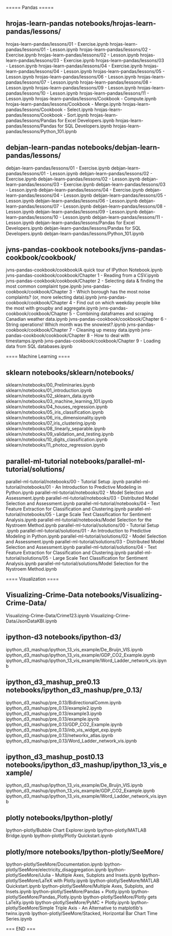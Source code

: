 =====   Pandas   =====
## hrojas-learn-pandas	notebooks/hrojas-learn-pandas/lessons/
hrojas-learn-pandas/lessons/01 - Exercise.ipynb
hrojas-learn-pandas/lessons/01 - Lesson.ipynb
hrojas-learn-pandas/lessons/02 - Exercise.ipynb
hrojas-learn-pandas/lessons/02 - Lesson.ipynb
hrojas-learn-pandas/lessons/03 - Exercise.ipynb
hrojas-learn-pandas/lessons/03 - Lesson.ipynb
hrojas-learn-pandas/lessons/04 - Exercise.ipynb
hrojas-learn-pandas/lessons/04 - Lesson.ipynb
hrojas-learn-pandas/lessons/05 - Lesson.ipynb
hrojas-learn-pandas/lessons/06 - Lesson.ipynb
hrojas-learn-pandas/lessons/07 - Lesson.ipynb
hrojas-learn-pandas/lessons/08 - Lesson.ipynb
hrojas-learn-pandas/lessons/09 - Lesson.ipynb
hrojas-learn-pandas/lessons/10 - Lesson.ipynb
hrojas-learn-pandas/lessons/11 - Lesson.ipynb
hrojas-learn-pandas/lessons/Cookbook - Compute.ipynb
hrojas-learn-pandas/lessons/Cookbook - Merge.ipynb
hrojas-learn-pandas/lessons/Cookbook - Select.ipynb
hrojas-learn-pandas/lessons/Cookbook - Sort.ipynb
hrojas-learn-pandas/lessons/Pandas for Excel Developers.ipynb
hrojas-learn-pandas/lessons/Pandas for SQL Developers.ipynb
hrojas-learn-pandas/lessons/Python_101.ipynb

## debjan-learn-pandas	notebooks/debjan-learn-pandas/lessons/
debjan-learn-pandas/lessons/01 - Exercise.ipynb
debjan-learn-pandas/lessons/01 - Lesson.ipynb
debjan-learn-pandas/lessons/02 - Exercise.ipynb
debjan-learn-pandas/lessons/02 - Lesson.ipynb
debjan-learn-pandas/lessons/03 - Exercise.ipynb
debjan-learn-pandas/lessons/03 - Lesson.ipynb
debjan-learn-pandas/lessons/04 - Exercise.ipynb
debjan-learn-pandas/lessons/04 - Lesson.ipynb
debjan-learn-pandas/lessons/05 - Lesson.ipynb
debjan-learn-pandas/lessons/06 - Lesson.ipynb
debjan-learn-pandas/lessons/07 - Lesson.ipynb
debjan-learn-pandas/lessons/08 - Lesson.ipynb
debjan-learn-pandas/lessons/09 - Lesson.ipynb
debjan-learn-pandas/lessons/10 - Lesson.ipynb
debjan-learn-pandas/lessons/11 - Lesson.ipynb
debjan-learn-pandas/lessons/Pandas for Excel Developers.ipynb
debjan-learn-pandas/lessons/Pandas for SQL Developers.ipynb
debjan-learn-pandas/lessons/Python_101.ipynb

## jvns-pandas-cookbook	notebooks/jvns-pandas-cookbook/cookbook/
jvns-pandas-cookbook/cookbook/A quick tour of IPython Notebook.ipynb
jvns-pandas-cookbook/cookbook/Chapter 1 - Reading from a CSV.ipynb
jvns-pandas-cookbook/cookbook/Chapter 2 - Selecting data & finding the most common complaint type.ipynb
jvns-pandas-cookbook/cookbook/Chapter 3 - Which borough has the most noise complaints? (or, more selecting data).ipynb
jvns-pandas-cookbook/cookbook/Chapter 4 - Find out on which weekday people bike the most with groupby and aggregate.ipynb
jvns-pandas-cookbook/cookbook/Chapter 5 - Combining dataframes and scraping Canadian weather data.ipynb
jvns-pandas-cookbook/cookbook/Chapter 6 - String operations! Which month was the snowiest?.ipynb
jvns-pandas-cookbook/cookbook/Chapter 7 - Cleaning up messy data.ipynb
jvns-pandas-cookbook/cookbook/Chapter 8 - How to deal with timestamps.ipynb
jvns-pandas-cookbook/cookbook/Chapter 9 - Loading data from SQL databases.ipynb

====   Machine Learning   ====
## sklearn		notebooks/sklearn/notebooks/
sklearn/notebooks/00_Preliminaries.ipynb
sklearn/notebooks/01_introduction.ipynb
sklearn/notebooks/02_sklearn_data.ipynb
sklearn/notebooks/03_machine_learning_101.ipynb
sklearn/notebooks/04_houses_regression.ipynb
sklearn/notebooks/05_iris_classification.ipynb
sklearn/notebooks/06_iris_dimensionality.ipynb
sklearn/notebooks/07_iris_clustering.ipynb
sklearn/notebooks/08_linearly_separable.ipynb
sklearn/notebooks/09_validation_and_testing.ipynb
sklearn/notebooks/10_digits_classification.ipynb
sklearn/notebooks/11_photoz_regression.ipynb

## parallel-ml-tutorial		notebooks/parallel-ml-tutorial/solutions/
parallel-ml-tutorial/notebooks/00 - Tutorial Setup .ipynb
parallel-ml-tutorial/notebooks/01 - An Introduction to Predictive Modeling in Python.ipynb
parallel-ml-tutorial/notebooks/02 - Model Selection and Assessment.ipynb
parallel-ml-tutorial/notebooks/03 - Distributed Model Selection and Assessment.ipynb
parallel-ml-tutorial/notebooks/04 - Text Feature Extraction for Classification and Clustering.ipynb
parallel-ml-tutorial/notebooks/05 - Large Scale Text Classification for Sentiment Analysis.ipynb
parallel-ml-tutorial/notebooks/Model Selection for the Nystroem Method.ipynb
parallel-ml-tutorial/solutions/00 - Tutorial Setup .ipynb
parallel-ml-tutorial/solutions/01 - An Introduction to Predictive Modeling in Python.ipynb
parallel-ml-tutorial/solutions/02 - Model Selection and Assessment.ipynb
parallel-ml-tutorial/solutions/03 - Distributed Model Selection and Assessment.ipynb
parallel-ml-tutorial/solutions/04 - Text Feature Extraction for Classification and Clustering.ipynb
parallel-ml-tutorial/solutions/05 - Large Scale Text Classification for Sentiment Analysis.ipynb
parallel-ml-tutorial/solutions/Model Selection for the Nystroem Method.ipynb

====   Visualization   ====
## Visualizing-Crime-Data	notebooks/Visualizing-Crime-Data/
Visualizing-Crime-Data/Crime123.ipynb
Visualizing-Crime-Data/JsonDataKBI.ipynb

## ipython-d3		notebooks/ipython-d3/
ipython_d3_mashup/ipython_13_vis_example/De_Bruijn_VIS.ipynb
ipython_d3_mashup/ipython_13_vis_example/GDP_CO2_Example.ipynb
ipython_d3_mashup/ipython_13_vis_example/Word_Ladder_network_vis.ipynb

## ipython_d3_mashup_pre0.13	notebooks/ipython_d3_mashup/pre_0.13/
ipython_d3_mashup/pre_0.13/BidirectionalComm.ipynb
ipython_d3_mashup/pre_0.13/example2.ipynb
ipython_d3_mashup/pre_0.13/example3.ipynb
ipython_d3_mashup/pre_0.13/example.ipynb
ipython_d3_mashup/pre_0.13/GDP_CO2_Example.ipynb
ipython_d3_mashup/pre_0.13/inb_vis_widget_exp.ipynb
ipython_d3_mashup/pre_0.13/networkx_atlas.ipynb
ipython_d3_mashup/pre_0.13/Word_Ladder_network_vis.ipynb

## ipython_d3_mashup_post0.13	notebooks/ipython_d3_mashup/ipython_13_vis_example/
ipython_d3_mashup/ipython_13_vis_example/De_Bruijn_VIS.ipynb
ipython_d3_mashup/ipython_13_vis_example/GDP_CO2_Example.ipynb
ipython_d3_mashup/ipython_13_vis_example/Word_Ladder_network_vis.ipynb

## plotly		notebooks/Ipython-plotly/
Ipython-plotly/Bubble Chart Explorer.ipynb
Ipython-plotly/MATLAB Bridge.ipynb
Ipython-plotly/Plotly Quickstart.ipynb

## plotly/more		notebooks/Ipython-plotly/SeeMore/
Ipython-plotly/SeeMore/Documentation.ipynb
Ipython-plotly/SeeMore/electricity_disaggregation.ipynb
Ipython-plotly/SeeMore/IJulia - Multiple Axes, Subplots and Insets.ipynb
Ipython-plotly/SeeMore/LaTeX with Plotly.ipynb
Ipython-plotly/SeeMore/MATLAB Quickstart.ipynb
Ipython-plotly/SeeMore/Multiple Axes, Subplots, and Insets.ipynb
Ipython-plotly/SeeMore/Pandas + Plotly.ipynb
Ipython-plotly/SeeMore/Pandas_Plotly.ipynb
Ipython-plotly/SeeMore/Plotly gets LaTeXy.ipynb
Ipython-plotly/SeeMore/PyMC + Plotly.ipynb
Ipython-plotly/SeeMore/Simple Triple Axis - An Alternative to matplotlib's twinx.ipynb
Ipython-plotly/SeeMore/Stacked, Horizontal Bar Chart Time Series.ipynb

=== END ===
